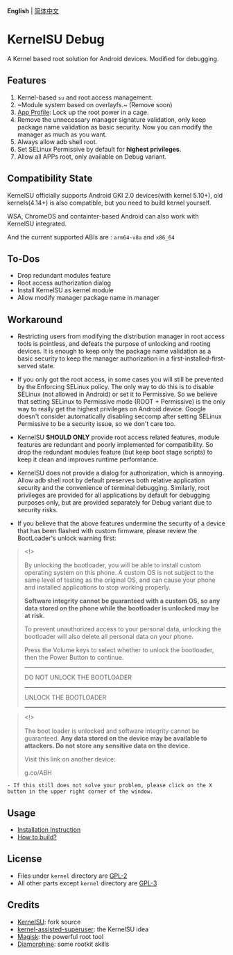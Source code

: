 **English** | [简体中文](README_CN.md)

# KernelSU Debug

A Kernel based root solution for Android devices. Modified for debugging.

## Features

1. Kernel-based `su` and root access management.
2. ~Module system based on overlayfs.~ (Remove soon)
3. [App Profile](https://kernelsu.org/guide/app-profile.html): Lock up the root power in a cage.
4. <Modify> Remove the unnecessary manager signature validation, only keep package name validation as basic security. Now you can modify the manager as much as you want.
5. <Modify> Always allow adb shell root.
6. <Modify> Set SELinux Permissive by default for **highest privileges**.
7. <Modify> Allow all APPs root, only available on Debug variant.

## Compatibility State

KernelSU officially supports Android GKI 2.0 devices(with kernel 5.10+), old kernels(4.14+) is also compatible, but you need to build kernel yourself.

WSA, ChromeOS and containter-based Android can also work with KernelSU integrated.

And the current supported ABIs are : `arm64-v8a` and `x86_64`

## To-Dos

- Drop redundant modules feature
- Root access authorization dialog
- Install KernelSU as kernel module
- Allow modify manager package name in manager

## Workaround

- Restricting users from modifying the distribution manager in root access tools is pointless, and defeats the purpose of unlocking and rooting devices. It is enough to keep only the package name validation as a basic security to keep the manager authorization in a first-installed-first-served state.

- If you only got the root access, in some cases you will still be prevented by the Enforcing SELinux policy. The only way to do this is to disable SELinux (not allowed in Android) or set it to Permissive. So we believe that setting SELinux to Permissive mode (ROOT + Permissive) is the only way to really get the highest privileges on Android device. Google doesn't consider automatically disabling seccomp after setting SELinux Permissive to be a security issue, so we don't care too.

- KernelSU **SHOULD ONLY** provide root access related features, module features are redundant and poorly implemented for compatibility. So drop the redundant modules feature (but keep boot stage scripts) to keep it clean and improves runtime performance.

- KernelSU does not provide a dialog for authorization, which is annoying. Allow adb shell root by default preserves both relative application security and the convenience of terminal debugging. Similarly, root privileges are provided for all applications by default for debugging purposes only, but are provided separately for Debug variant due to security risks.


- If you believe that the above features undermine the security of a device that has been flashed with custom firmware, please review the BootLoader's unlock warning first:

> <!>
> 
> By unlocking the bootloader, you will be able to install custom operating system on this phone. A custom OS is not subject to the same level of testing as the original OS, and can cause your phone and installed applications to stop working properly.
> 
> **Software integrity cannot be guaranteed with a custom OS, so any data stored on the phone while the bootloader is unlocked may be at risk.**
> 
> To prevent unauthorized access to your personal data, unlocking the bootloader will also delete all personal data on your phone.
> 
> Press the Volume keys to select whether to unlock the bootloader, then the Power Button to continue.
> 
> __________
> DO NOT UNLOCK THE BOOTLOADER
> __________
> UNLOCK THE BOOTLOADER
> __________


> <!>
> 
> The boot loader is unlocked and software integrity cannot be guaranteed. **Any data stored on the device may be available to attackers. Do not store any sensitive data on the device.**
> 
> Visit this link on another device:
> 
> g.co/ABH

	- If this still does not solve your problem, please click on the X button in the upper right corner of the window.

## Usage

- [Installation Instruction](https://kernelsu.org/guide/installation.html)
- [How to build?](https://kernelsu.org/guide/how-to-build.html)

## License

- Files under `kernel` directory are [GPL-2](https://www.gnu.org/licenses/old-licenses/gpl-2.0.en.html)
- All other parts except `kernel` directory are [GPL-3](https://www.gnu.org/licenses/gpl-3.0.html)

## Credits

- [KernelSU](https://github.com/tiann/KernelSU): fork source
- [kernel-assisted-superuser](https://git.zx2c4.com/kernel-assisted-superuser/about/): the KernelSU idea
- [Magisk](https://github.com/topjohnwu/Magisk): the powerful root tool
- [Diamorphine](https://github.com/m0nad/Diamorphine): some rootkit skills

